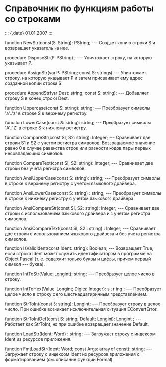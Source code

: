 Справочник по функциям работы со строками
=========================================

::: {.date}
01.01.2007
:::

function NewStrtconst(S: String): PString; --- Создает копию строки S и
возвращает указатель на нее.

procedure DisposeStr(P: PString) ; --- Уничтожает строку, на которую
указывает Р.

procedure AssignStr(var P: PString; const S: strings) --- Уничтожает
строку, на которую указывает Р и затем присваивает ему адрес созданной
копии строки S.

procedure AppendStrfvar Dest: string; const S: string); --- Добавляет
строку S в конец строки Dest.

function Uppercase(const S: string): string; --- Преобразует символы
\'a\'..\'z\' в строке S к верхнему регистру.

function LowerCase(const S: string): string; --- Преобразует символы
\'A\'..\'Z\' в строке S к нижнему регистру.

function CompareStr(const SI, S2: string): Integer; --- Сравнивает две
строки S1 и S2 с учетом регистра символов. Возвращаемое значение равно 0
в случае равенства строк или разности кодов пары первых несовпадающих
символов.

function CompareText(const SI, S2: string): Integer; --- Сравнивает две
строки без учета регистра символов.

function AnsiUpperCase(const S: string): string; --- Преобразует символы
в строке к верхнему регистру с учетом языкового драйвера.

function AnsiLowerCase(const S: string) : string; --- Преобразует
символы в строке к нижнему регистру с учетом языкового драйвера.

function AnsiCompareStr(const SI, S2: string): Integer; --- Сравнивает
две строки с использованием языкового драйвера и с учетом регистра
символов.

function AnsiCompareText(const SI, S2 : string) : Integer; ---
Сравнивает две строки с использованием языкового драйвера и без учета
регистра символов.

function IsValidldent(const Ident: string): Boolean; --- Возвращает
True, если строка Ident может служить идентификатором в программе на
Object Pascal (т. е. содержит только буквы и цифры, причем первый символ
--- буква).

function IntToStr(Value: Longint): string; --- Преобразует целое число в
строку.

function IntToHex(Value: Longint; Digits: Integer): s t r ing ; ---
Преобразует целое число в строку с его шестнадцатиричным представлением.

function StrToInt(const S: string): Longint; --- Преобразует строку в
целое число. При ошибке возникает исключительная ситуация EConvertError.

function StrToIntDef(const S: string; Default; Longint): Longint ; ---
Работает как StrToInt, но при ошибке возвращает значение Default.

function LoadStr(Ident: Word) : string; --- Загружает строку с индексом
Ident из ресурсов приложения.

function FmtLoadStr(Ident: Word; const Args: array of const): string;
--- Загружает строку с индексом Ident из ресурсов приложения с
форматированием (см. описание функции Format).

